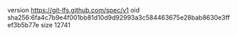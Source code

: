 version https://git-lfs.github.com/spec/v1
oid sha256:6fa4c7b9e4f001bb81d10d9d92993a3c584463675e28bab8630e3ffef3b5b77e
size 12741
